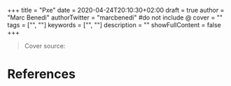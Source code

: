 +++
title = "Pxe"
date = 2020-04-24T20:10:30+02:00
draft = true
author = "Marc Benedi"
authorTwitter = "marcbenedi" #do not include @
cover = ""
tags = ["", ""]
keywords = ["", ""]
description = ""
showFullContent = false
+++

> Cover source:

# References